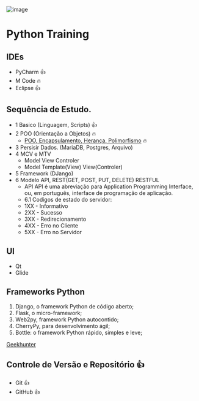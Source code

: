 ![image](https://user-images.githubusercontent.com/3974176/124803514-98814e00-df2f-11eb-98ec-46daa5325bb9.png)

# Python Training

## IDEs
- PyCharm 👍
- M Code 🔥
- Eclipse 👍

## Sequência de Estudo.
* 1 Basico (Linguagem, Scripts) 👍
* 2 POO (Orientação a Objetos) 🔥 
  * [POO, Encapsulamento, Herança, Polimorfismo](https://www.alura.com.br/artigos/poo-programacao-orientada-a-objetos) 🔥 
* 3 Persisir Dados. (MariaDB, Postgres, Arquivo)
* 4 MCV e MTV
  * Model View Controler
  * Model Template(View) View(Controler)
* 5 Framework (DJango)
* 6 Modelo API, REST(GET, POST, PUT, DELETE) RESTFUL
  * API API é uma abreviação para Application Programming Interface, ou, em português, interface de programação de aplicação. 
  * 6.1 Codigos de estado do servidor:
  * 1XX - Informativo
  * 2XX - Sucesso
  * 3XX - Redirecionamento
  * 4XX - Erro no Cliente
  * 5XX - Erro no Servidor

## UI
- Qt
- Glide 

## Frameworks Python
1) Django, o framework Python de código aberto;
2) Flask, o micro-framework;
3) Web2py, framework Python autocontido;
4) CherryPy, para desenvolvimento ágil;
5) Bottle: o framework Python rápido, simples e leve;

[Geekhunter](https://blog.geekhunter.com.br/os-5-melhores-frameworks-de-python/)

## Controle de Versão e Repositório :+1:
- Git :+1:
- GitHub :+1:
